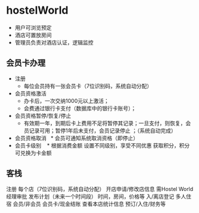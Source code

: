 # hostelWorld

* 用户可浏览预定
* 酒店可置放房间
* 管理员负责对酒店认证，逻辑监控


会员卡办理
---------------------
* 注册
    * 每位会员持有一张会员卡（7位识别码，系统自动分配）
* 会员资格激活
    * 办卡后，一次交纳1000元以上激活；
    * 会费通过银行卡支付（数据库中的银行卡账号）；
* 会员资格暂停/恢复/停止
    * 有效期一年，到期后卡上费用不足将暂停其记录；一旦支付，则恢复，会员记录可用；暂停1年后未支付，会员记录停止 ；（系统自动完成）
* 会员资格取消
    * 会员可通知系统取消资格（即停止）
* 会员卡级别
    * 根据消费金额
        设置不同级别，享受不同优惠
        获取积分，积分可兑换为卡金额
      

客栈
---------------------
注册
每个店（7位识别码，系统自动分配）
开店申请/修改店信息
需Hostel World经理审批
发布计划（未来一个时间段）
时间，房间，价格等
入/离店登记
多人住宿
会员/非会员
会员卡/现金结账
查看本店统计信息
预订/入住/财务等

 
